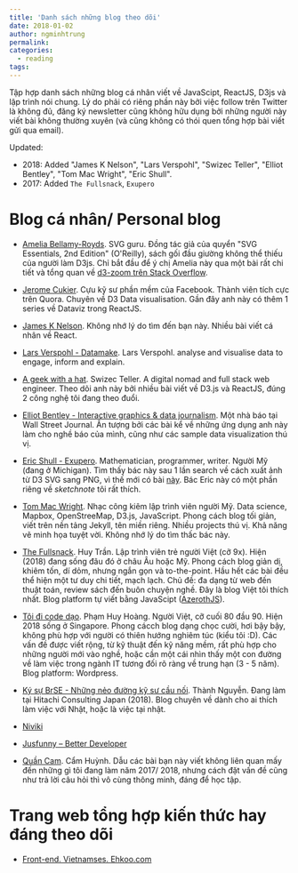 ```yaml
---
title: 'Danh sách những blog theo dõi'
date: 2018-01-02
author: ngminhtrung
permalink: 
categories:
  - reading
tags:
---
```


Tập hợp danh sách những blog cá nhân viết về JavaScipt, ReactJS, D3js và lập trình nói chung. Lý do phải có riêng phần này bởi việc follow trên Twitter là không đủ, đăng ký newsletter cũng không hữu dụng bởi những người này viết bài không thường xuyên (và cũng không có thói quen tổng hợp bài viết gửi qua email).

Updated:
- 2018: Added "James K Nelson", "Lars Verspohl", "Swizec Teller", "Elliot Bentley", "Tom Mac Wright", "Eric Shull".
- 2017: Added `The Fullsnack`, `Exupero`

# Blog cá nhân/ Personal blog

- [Amelia Bellamy-Royds](https://github.com/AmeliaBR). SVG guru. Đồng tác giả của quyển "SVG Essentials, 2nd Edition" (O'Reilly), sách gối đầu giường không thể thiếu của người làm D3js. Chỉ bắt đầu để ý chị Amelia này qua một bài rất chi tiết và tổng quan về [d3-zoom trên Stack Overflow](https://stackoverflow.com/questions/21344340/semantic-zooming-of-force-directed-graph-in-d3).

- [Jerome Cukier](http://www.jeromecukier.net/). Cựu kỹ sư phần mềm của Facebook. Thành viên tích cực trên Quora. Chuyên về D3 Data visualisation. Gần đây anh này có thêm 1 series về Dataviz trong ReactJS.

- [James K Nelson](http://jamesknelson.com). Không nhớ lý do tìm đến bạn này. Nhiều bài viết cá nhân về React.

- [Lars Verspohl - Datamake](http://www.datamake.io). Lars Verspohl. analyse and visualise data to engage, inform and explain.

- [A geek with a hat](https://swizec.com/). Swizec Teller. A digital nomad and full stack web engineer. Theo dõi anh này bởi nhiều bài viết về D3.js và ReactJS, đúng 2 công nghệ tôi đang theo đuổi.

- [Elliot Bentley - Interactive graphics & data journalism](http://elliotbentley.com/). Một nhà báo tại Wall Street Journal. Ấn tượng bởi các bài kể về những ứng dụng anh này làm cho nghề báo của mình, cũng như các sample data visualization thú vị.

- [Eric Shull - Exupero](http://exupero.org). Mathematician, programmer, writer. Người Mỹ (đang ở Michigan). Tìm thấy bác này sau 1 lần search về cách xuất ảnh từ D3 SVG sang PNG, vì thế mới có bài [này](http://travisnguyen.net/dataviz/2017/12/19/Export-SVG-PNG/). Bác Eric này có một phần riêng về *sketchnote* tôi rất thích. 

- [Tom Mac Wright](https://macwright.org/). Nhạc công kiêm lập trình viên người Mỹ. Data science, Mapbox, OpenStreeMap, D3.js, JavaScript. Phong cách blog tối giản, viết trên nền tảng Jekyll, tên miền riêng. Nhiều projects thú vị. Khả năng vẽ minh họa tuyệt vời. Không nhớ lý do tìm thấc bác này.    

- [The Fullsnack](https://thefullsnack.com). Huy Trần. Lập trình viên trẻ người Việt (cỡ 9x). Hiện (2018) đang sống đâu đó ở châu Âu hoặc Mỹ. Phong cách blog giản dị, khiêm tốn, dí dỏm, nhưng ngắn gọn và to-the-point. Hầu hết các bài đều thể hiện một tư duy chi tiết, mạch lạch. Chủ đề: đa dạng từ web đến thuật toán, review sách đến buôn chuyện nghề. Đây là blog Việt tôi thích nhất. Blog platform tự viết bằng JavaScipt ([AzerothJS](https://github.com/huytd/azeroth-js)). 

- [Tôi đi code dạo](https://toidicodedao.com/). Phạm Huy Hoàng. Người Việt, cỡ cuối 80 đầu 90. Hiện 2018 sống ở Singapore. Phong cácch blog dạng chọc cười, hơi bậy bậy, không phù hợp với người có thiên hướng nghiêm túc (kiểu tôi :D). Các vấn đề được viết rộng, từ kỹ thuật đến kỹ năng mềm, rất phù hợp cho những người mới vào nghề, hoặc cần một cái nhìn thấy một con đường về làm việc trong ngành IT tương đối rõ ràng về trung hạn (3 - 5 năm). Blog platform: Wordpress.

- [Ký sự BrSE - Những nẻo đường kỹ sư cầu nối](http://kysubrse.com/). Thành Nguyễn. Đang làm tại Hitachi Consulting Japan (2018). Blog chuyên về dành cho ai thích làm việc với Nhật, hoặc là việc tại nhật. 

- [Niviki](https://niviki.com/)

- [Jusfunny – Better Developer](https://jusfunny.wordpress.com/)

- [Quần Cam](https://quan-cam.com/). Cẩm Huỳnh. Dẫu các bài bạn này viết không liên quan mấy đến những gì tôi đang làm năm 2017/ 2018, nhưng cách đặt vấn đề cũng như trả lời câu hỏi thì vô cùng thông minh, đáng để học tập.

# Trang web tổng hợp kiến thức hay đáng theo dõi

- [Front-end. Vietnamses. Ehkoo.com](https://ehkoo.com)